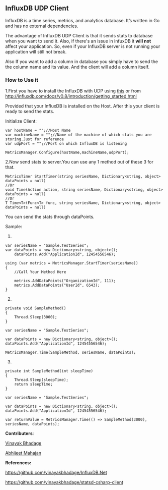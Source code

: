 ## InfluxDB UDP Client ##


InfluxDB is a time series, metrics, and analytics database. It’s written in Go and has no external dependencies.


The advantage of InfluxDB UDP Client is that it sends stats to database when you want to send it. 
Also, if there's an issue in infuxDB it **will not** affect your application. So, even if your InfluxDB server is not running your application will still not break.

Also If you want to add a column in database you simply have to send the the column name and its value. And the client will add a column itself. 


### How to Use it ###

1.First you have to install the InfluxDB with UDP using [this](https://github.com/vinayakbhadage/docker-influxdb-collectd) or from http://influxdb.com/docs/v0.8/introduction/getting_started.html

Provided that your InfluxDB is installed on the Host. After this your client is ready to send the stats.

Initialize Client:

	var hostName = "";//Host Name
	var machineName = "";//Name of the machine of which stats you are storing.Just for reference
	var udpPort = "";//Port on which InfluxDB is listening

	MetricsManager.Configure(hostName,machineName,udpPort);



2.Now send stats to server.You can use any 1 method out of these 3 for that.

	MetricsTimer StartTimer(string seriesName, Dictionary<string, object> dataPoints = null)
	//Or
	void Time(Action action, string seriesName, Dictionary<string, object> dataPoints = null)
	//Or
	T Time<T>(Func<T> func, string seriesName, Dictionary<string, object> dataPoints = null)

You can send the stats through dataPoints.

Sample:

1)

	var seriesName = "Sample.TestSeries";
	var dataPoints = new Dictionary<string, object>();
    	dataPoints.Add("ApplicationId", 12454556546);

    using (var metrics = MetricsManager.StartTimer(seriesName))
    {
		//Call Your Method Here

        metrics.AddDataPoints("OrganizationId", 111);
        metrics.AddDataPoints("UserId", 6543);
    }

2)

    private void SampleMethod()
    {
        Thread.Sleep(3000);
    }

    var seriesName = "Sample.TestSeries";

	var dataPoints = new Dictionary<string, object>();
    dataPoints.Add("ApplicationId", 12454556546);    
	
	MetricsManager.Time(SampleMethod, seriesName, dataPoints);



3)

    private int SampleMethod(int sleepTime)
    {
        Thread.Sleep(sleepTime);
        return sleepTime;
    }

    var seriesName = "Sample.TestSeries";

	var dataPoints = new Dictionary<string, object>();
    dataPoints.Add("ApplicationId", 12454556546);   

    var returnValue = MetricsManager.Time(() => SampleMethod(3000), seriesName, dataPoints);





**Contributers**:

[Vinayak Bhadage](https://in.linkedin.com/pub/vinayak-bhadage/9/624/47a)

[Abhijeet Mahajan](https://in.linkedin.com/pub/abhijeet-mahajan/88/575/188)


**References:**

https://github.com/vinayakbhadage/InfluxDB.Net

https://github.com/vinayakbhadage/statsd-csharp-client
